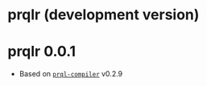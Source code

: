 # prqlr (development version)

# prqlr 0.0.1

- Based on [`prql-compiler`](https://crates.io/crates/prql-compiler) v0.2.9
